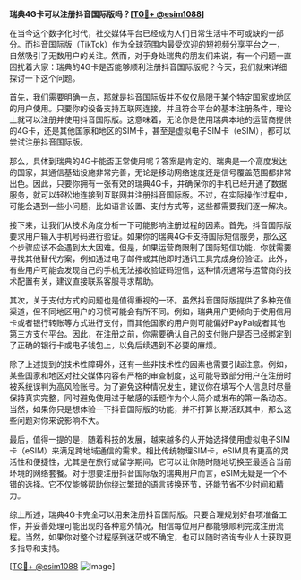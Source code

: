 **瑞典4G卡可以注册抖音国际版吗？[[TG💪+ @esim1088](https://t.me/s/esim1088)]**

在当今这个数字化时代，社交媒体平台已经成为人们日常生活中不可或缺的一部分。而抖音国际版（TikTok）作为全球范围内最受欢迎的短视频分享平台之一，自然吸引了无数用户的关注。然而，对于身处瑞典的朋友们来说，有一个问题一直困扰着大家：瑞典的4G卡是否能够顺利注册抖音国际版呢？今天，我们就来详细探讨一下这个问题。

首先，我们需要明确一点，那就是抖音国际版并不仅仅局限于某个特定国家或地区的用户使用。只要你的设备支持互联网连接，并且符合平台的基本注册条件，理论上就可以注册并使用抖音国际版。这意味着，无论你是使用瑞典本地的运营商提供的4G卡，还是其他国家和地区的SIM卡，甚至是虚拟电子SIM卡（eSIM），都可以尝试注册抖音国际版。

那么，具体到瑞典的4G卡能否正常使用呢？答案是肯定的。瑞典是一个高度发达的国家，其通信基础设施非常完善，无论是移动网络速度还是信号覆盖范围都非常出色。因此，只要你拥有一张有效的瑞典4G卡，并确保你的手机已经开通了数据服务，就可以轻松地连接到互联网并注册抖音国际版。不过，在实际操作过程中，可能会遇到一些小问题，比如语言设置、支付方式等，这些都需要我们逐一解决。

接下来，让我们从技术角度分析一下可能影响注册过程的因素。首先，抖音国际版要求用户输入手机号码进行验证。如果你的瑞典4G卡支持国际短信服务，那么这个步骤应该不会遇到太大困难。但是，如果运营商限制了国际短信功能，你就需要寻找其他替代方案，例如通过电子邮件或其他即时通讯工具完成身份验证。此外，有些用户可能会发现自己的手机无法接收验证码短信，这种情况通常与运营商的技术配置有关，建议直接联系客服寻求帮助。

其次，关于支付方式的问题也是值得重视的一环。虽然抖音国际版提供了多种充值渠道，但不同地区用户的习惯可能会有所不同。例如，瑞典用户更倾向于使用信用卡或者银行转账等方式进行支付，而其他国家的用户则可能偏好PayPal或者其他第三方支付平台。因此，在注册之前，你需要确认自己的支付账户是否已经绑定到了正确的银行卡或电子钱包上，以免后续遇到不必要的麻烦。

除了上述提到的技术性障碍外，还有一些非技术性的因素也需要引起注意。例如，某些国家和地区对社交媒体内容有严格的审查制度，这可能导致部分用户在注册时被系统误判为高风险账号。为了避免这种情况发生，建议你在填写个人信息时尽量保持真实完整，同时避免使用过于敏感的话题作为个人简介或发布的第一条动态。当然，如果你只是想体验一下抖音国际版的功能，并不打算长期活跃其中，那么这些问题对你来说影响不大。

最后，值得一提的是，随着科技的发展，越来越多的人开始选择使用虚拟电子SIM卡（eSIM）来满足跨地域通信的需求。相比传统物理SIM卡，eSIM具有更高的灵活性和便捷性，尤其是在旅行或留学期间，它可以让你随时随地切换至最适合当前环境的网络套餐。对于想要注册抖音国际版的瑞典用户而言，eSIM无疑是一个不错的选择。它不仅能够帮助你绕过繁琐的语言转换环节，还能节省不少时间和精力。

综上所述，瑞典4G卡完全可以用来注册抖音国际版。只要合理规划好各项准备工作，并妥善处理可能出现的各种意外情况，相信每位用户都能够顺利完成注册流程。当然，如果你对整个过程感到迷茫或不确定，也可以随时咨询专业人士获取更多指导和支持。

[[TG💪+ @esim1088](https://t.me/s/esim1088) ![Image](https://i.postimg.cc/4NQfJmqS/Snipaste-2025-05-13-00-14-12.png)]